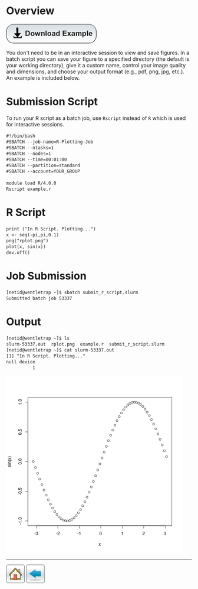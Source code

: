 # Overview

[![](/Images/Download-Button.png)](r-plotting.tar.gz)

You don't need to be in an interactive session to view and save figures. In a batch script you can save your figure to a specified directory (the default is your working directory), give it a custom name, control your image quality and dimensions, and choose your output format (e.g., pdf, png, jpg, etc.). An example is included below.

# Submission Script

To run your R script as a batch job, use ```Rscript``` instead of ```R``` which is used for interactive sessions. 
```
#!/bin/bash
#SBATCH --job-name=R-Plotting-Job
#SBATCH --ntasks=1
#SBATCH --nodes=1 
#SBATCH --time=00:01:00   
#SBATCH --partition=standard
#SBATCH --account=YOUR_GROUP

module load R/4.0.0
Rscript example.r
```

# R Script
```
print ("In R Script. Plotting...")
x <- seq(-pi,pi,0.1)
png("rplot.png") 
plot(x, sin(x))
dev.off()
```

# Job Submission
```
[netid@wentletrap ~]$ sbatch submit_r_script.slurm 
Submitted batch job 53337
```
# Output
```
[netid@wentletrap ~]$ ls
slurm-53337.out  rplot.png  example.r  submit_r_script.slurm
[netid@wentletrap ~]$ cat slurm-53337.out 
[1] "In R Script. Plotting..."
null device 
          1 
```
![](/R-Examples/Plotting-In-R/rplot.png)

*****
[![](/Images/home.png)](https://ua-researchcomputing-hpc.github.io/) 
[![](/Images/back.png)](../)
